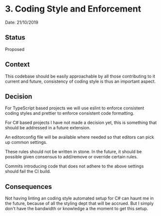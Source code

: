 # 3. Coding Style and Enforcement

Date: 21/10/2019

## Status

Proposed

## Context

This codebase should be easily approachable by all those contributing to it current and future, consistency of coding style is thus an important aspect.

## Decision
For TypeScript based projects we will use eslint to enforce consistent coding styles and prettier to enforce consistent code formatting.

For C# based projects I have not made a decision yet, this is something that should be addressed in a future extension.

An editorconfig file will be available where needed so that editors can pick up common settings.

These rules should not be written in stone. In the future, it should be possible given consensus to add/remove or override certain rules.

Commits introducing code that does not adhere to the above settings should fail the CI build.

## Consequences
Not having linting an coding style automated setup for C# can haunt me in the future, because of all the styling dept that will be accrued. But I simply don't have the bandwidth or knowledge a the moment to get this setup.
